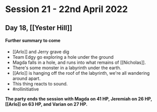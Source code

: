 # Session 21 - 22nd April 2022
## Day 18, [[Yester Hill]]


#### Further summary to come
- [[Arlo]] and Jerry grave dig
- Team Edgy go exploring a hole under the ground
- Magda falls in a hole, and runs into what remains of [[Nicholas]]. 
- There's some monster in a labyrinth under the earth.
- [[Arlo]] is hanging off the roof of the labyrinth, we're all wandering around apart.
- This thing reacts to sound.
- #rollinitiative


**The party ends the session with Magda on 41 HP, Jeremiah on 26 HP, [[Arlo]] on 63 HP, and Varian on 27 HP.**